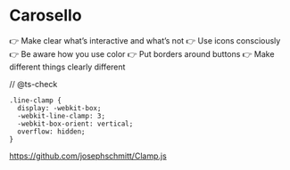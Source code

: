 # Carosello

👉 Make clear what’s interactive and what’s not
👉 Use icons consciously
👉 Be aware how you use color
👉 Put borders around buttons
👉 Make different things clearly different

// @ts-check

```
.line-clamp {
  display: -webkit-box;
  -webkit-line-clamp: 3;
  -webkit-box-orient: vertical;  
  overflow: hidden;
}
```

https://github.com/josephschmitt/Clamp.js
